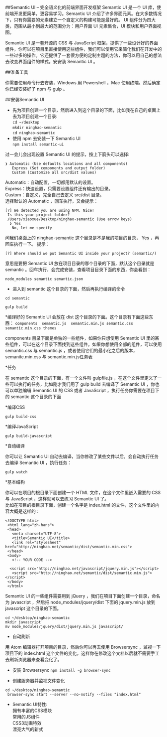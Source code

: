 ##Semantic UI – 完全语义化的前端界面开发框架 
Semantic UI 是一个 UI 库，使前端开发更简单，更容易学习。Semantic UI 介绍了许多界面元素。在大多数情况下，只有你需要的元素建立一个自定义的构建可能是最好的。 UI 组件分为四大类，范围从最小到最大的范围分为：用户界面 UI 元素集合，UI 模块和用户界面视图。

Semantic UI 是一套开源的 CSS 与 JavaScript 框架，提供了一些设计好的界面组件，你可以在项目里直接使用这些组件，我们可以使用它来简化我们在开发中的一些过多的操作。它还提供了一套很方便的定制主题的方法，你可以用自己的想法去改变界面组件的样式。安安装 Semantic UI 。


##准备工具

你需要使用命令行去安装，Windows 用 Powershell ，Mac 使用终端。然后确定你已经安装好了 npm 与 gulp 。

##安装Semantic UI

* 先为项目创建一个目录，然后进入到这个目录的下面，比如我在自己的桌面上去为项目创建一个目录:  
`cd ~/desktop`  
`mkdir ninghao-semantic`  
`cd ninghao-semantic` 
* 使用 npm 去安装一下 Semantic UI  
`npm install semantic-ui`

过一会儿会出现设置 Semantic UI 的提示，按上下箭头可以选择:  
```
❯ Automatic (Use defaults locations and all components)  
   Express (Set components and output folder)  
   Custom (Customize all src/dist values)  
```   
 Automatic：自动配置，一切都用默认的设置。  
 Express：快速设置，只需要设置组件还有输出的目录。  
 Custom：自定义，完全自己去定义 src/dist 目录。  
 选择默认的 Automatic ，回车执行，又会提示：
```
[?] We detected you are using NPM. Nice!  
 Is this your project folder?  
 /Users/xiaoxue/Desktop/ninghao-semantic (Use arrow keys) 
  ❯ Yes  
   No, let me specify
```
 问我们桌面上的 ninghao-semantic 这个目录是不是我的项目的目录， Yes ，再回车执行一下。 提示：
```
[?] Where should we put Semantic UI inside your project? (semantic/) 
```
 意思是要把 Semantic UI 放在项目目录的哪个目录的下面，默认这个目录就是 semantic 。回车执行，会完成安装，查看项目目录下面的东西，你会看到：
```
node_modules semantic semantic.json 
```
* 进入到 semantic 这个目录的下面，然后再执行编译的命令  

`cd semantic`  

`gulp build`  

*编译好的 Semantic UI 会放在 dist 这个目录的下面。这个目录有下面这些东西：
`components  semantic.js  semantic.min.js semantic.css  semantic.min.css themes`  

components 目录下面是单独的一些组件，如果你只想使用 Semantic UI 里的某些组件，可以在这个目录下面找到这些组件。如果你想使用全部的组件，可以使用 semantic.css 与 semantic.js ，或者使用它们的最小化之后的版本，semanitc.min.css 与 semantic.min.js任务表  

*任务  

在 semantic 这个目录的下面，有一个文件叫 gulpfile.js ，在这个文件里定义了一些可以执行的任务，比如刚才我们用了 gulp build 去编译了 Semantic UI ，你也可以单独编辑 Semantic UI 的 CSS 或者 JavaScript ，执行任务你需要在项目下的 semantic 这个目录的下面  

*编译CSS  

`gulp build-css`  

*编译JavaScript  

`gulp build-javascript`  

*自动编译  

你可以让 Semantic UI 自动去编译，当你修改了某些文件以后，会自动执行任务去编译 Semantic UI ，执行任务：  

`gulp watch`  

*基本结构  

你可以在项目的根目录下面创建一个 HTML 文件，在这个文件里嵌入需要的 CSS 与 JavaScript ，这样就可以去练习 Semantic UI 了。  
比如在项目的根目录下面，创建一个名字是 index.html 的文件，这个文件里的内容大概是这样的：
```
<!DOCTYPE html>
 <html lang="zh-hans">
 <head>
   <meta charset="UTF-8">
   <title>Semantic UI</title>
   <link rel="stylesheet" href="http://ninghao.net/semantic/dist/semantic.min.css">
 </head>
 <body>
   <!-- YOUR CODE -->

  <script src="http://ninghao.net/javascript/jquery.min.js"></script>
   <script src="http://ninghao.net/semantic/dist/semantic.min.js"></script>
 </body>
 </html>
 ```
 
 Semantic UI 的一些组件需要用到 jQuery ，我们在项目下面创建一个目录，命名为 javascript ，然后把 node_modules/jquery/dist 下面的 jquery.min.js 放到 javascript 这个目录的下面。
```
cd ~/desktop/ninghao-semantic  
mkdir javascript
mv node_modules/jquery/dist/jquery.min.js javascript/
 ```
* 自动刷新

用 Atom 编辑器打开项目的目录，然后你可以再去使用 Browsersync ，监视一下项目下的 index.html 这个文件的变化，这样你在修改这个文档以后就不需要手工去刷新浏览器来查看变化了。

* 安装 Browsersync
`npm install -g browser-sync`  

* 创建服务器并监视文件变化
```
cd ~/desktop/ninghao-semantic
 browser-sync start --server --no-notify --files "index.html"
```
* Semantic UI特性:  
    拥有丰富的CSS模块  
	常用的JS组件  
	CSS3动画特效  
	漂亮大气的新式